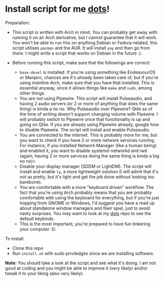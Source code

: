 # Install script for me [dots](https://github.com/DNM1008/Dots)!

Preparation:

* This script is written with Arch in mind. You can probably get away with
  running it on an Arch derivative, but I cannot guarantee that it will work.
  You won't be able to run this on anything Debian or Fedora-related, this
  script utilises `pacman` and the AUR. It will install `yay` and then go from
  there. I might write a script that works on Debian in the future :).

* Before running this script, make sure that the followings are correct:
    * `base-devel` is installed. If you're using something like EndeavourOS or
      Manjaro, chances are it's already been taken care of, but if you're using
      mainline Arch, make sure that you have that installed. This is essential
      anyway, since it allows things like `make` and `sudo`, among other
      things.
    * You are not using Pipewire. This script will install Pulseaudio, and
      having 2 audio servers (or 2 or more of anything that does the same
      thing) is kinda a no no. Why Pulseaudio over Pipewire? Qtile as of the
      time of writing doesn't support changing volume with Pipewire. I will
      probably switch to Pipewire once that functionality is up and going on
      Qtile. If you are already using Pipewire already, google how to disable
      Pipewire. The script will install and enable Pulseaudio.
    * You are connected to the internet. This is probably more for me, but you
      want to check if you have 2 or more network services running. For
      instance, if you installed Network Manager (like a human being) and
      enabled it, you want to disable systemd-networkd and iwd (again, having 2
      or more services doing the same thing is kinda a big no no)>
    * Disable your display manager (SDDM or LightDM). The script will install
      and enable `ly`, a more lightweight solution (I will admit that it's not
      as pretty, but it's light and get the job done without looking *too*
      barebone).
    * You are comfortable with a more "keyboard driven" workflow. The fact that
      you're using Arch probably means that you are probably comfortable with
      using the keyboard for everything, but if you're just hopping from GNOME
      or Windows, I'd suggest you have a read up about standalone window
      managers and their spiel, just to avoid nasty surprises. You may want to
      look at my [dots](https://github.com/DNM1008/Dots) repo to see the
      default keybinds.
    * This is the most important, you're prepared to have fun tinkering your
      computer :D.


To install:
* Clone this repo
* Run `install.sh` with sudo priviledges since we are installing software.

**Note:** You should take a look at the script and see what it's doing. I am
not good at coding and you might be able to improve it (very likely) and/or
tweak it to your liking (also very likely).
